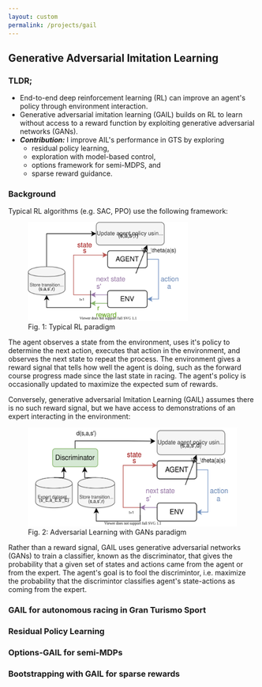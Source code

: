 ```yaml
---
layout: custom
permalink: /projects/gail
---
```


## Generative Adversarial Imitation Learning
### TLDR;
- End-to-end deep reinforcement learning (RL) can improve an agent's policy through environment interaction.
- Generative adversarial imitation learning (GAIL) builds on RL to learn without access to a reward function by exploiting generative adversarial networks (GANs).
- **_Contribution:_** I improve AIL's performance in GTS by exploring 
    - residual policy learning, 
    - exploration with model-based control, 
    - options framework for semi-MDPS, and 
    - sparse reward guidance.

### Background
Typical RL algorithms (e.g. SAC, PPO) use the following framework:
<figure>
<img src="./figures/rl_diagram.svg" alt="RL Diagram" height="200"/>
    <figcaption>Fig. 1: Typical RL paradigm</figcaption>           
</figure>

The agent observes a state from the environment, uses it's policy to determine the next action, executes that action in the environment, and observes the next state to repeat the process. The environment gives a reward signal that tells how well the agent is doing, such as the forward course progress made since the last state in racing. The agent's policy is occasionally updated to maximize the expected sum of rewards.

Conversely, generative adversarial Imitation Learning (GAIL) assumes there is no such reward signal, but we have access to demonstrations of an expert interacting in the environment:
<figure>
<img src="./figures/gail_diagram.svg" alt="RL Diagram" height="200"/>
    <figcaption>Fig. 2: Adversarial Learning with GANs paradigm</figcaption>           
</figure>
Rather than a reward signal, GAIL uses generative adversarial networks (GANs) to train a classifier, known as the discriminator, that gives the probability that a given set of states and actions came from the agent or from the expert. The agent's goal is to fool the discrimintor, i.e. maximize the probability that the discrimintor classifies agent's state-actions as coming from the expert. 

### GAIL for autonomous racing in Gran Turismo Sport


### Residual Policy Learning


### Options-GAIL for semi-MDPs


### Bootstrapping with GAIL for sparse rewards

